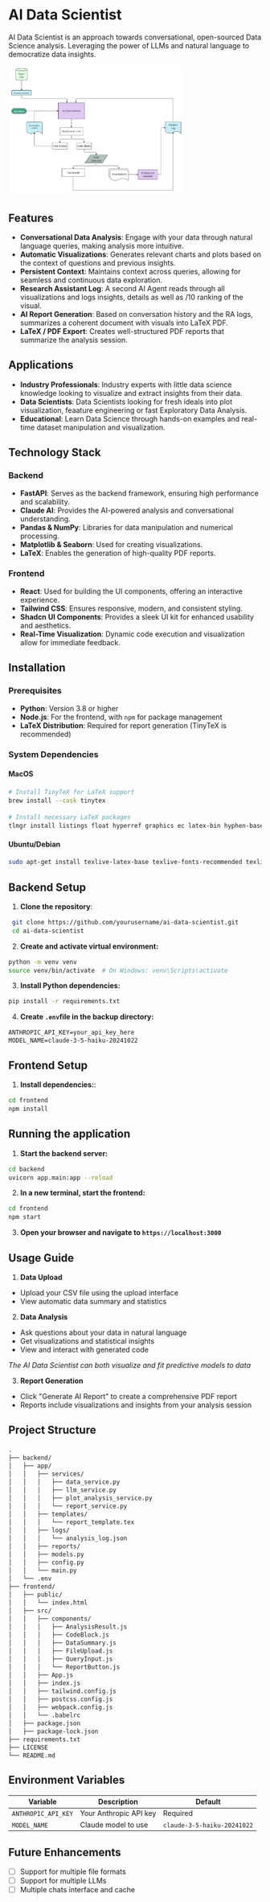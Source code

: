 # AI Data Scientist

AI Data Scientist is an approach towards conversational, open-sourced Data Science analysis. Leveraging the power of LLMs and natural language to democratize data insights.

<img src="data_flow.png" alt="Live Demo" style="max-width: 350px; height: auto;" />

## Features

- **Conversational Data Analysis**: Engage with your data through natural language queries, making analysis more intuitive.
- **Automatic Visualizations**: Generates relevant charts and plots based on the context of questions and previous insights.
- **Persistent Context**: Maintains context across queries, allowing for seamless and continuous data exploration.
- **Research Assistant Log**: A second AI Agent reads through all visualizations and logs insights, details as well as /10 ranking of the visual.
- **AI Report Generation**: Based on conversation history and the RA logs, summarizes a coherent document with visuals into LaTeX PDF.
- **LaTeX / PDF Export**: Creates well-structured PDF reports that summarize the analysis session.

## Applications

- **Industry Professionals**: Industry experts with little data science knowledge looking to visualize and extract insights from their data.
- **Data Scientists**: Data Scientists looking for fresh ideals into plot visualization, feaature engineering or fast Exploratory Data Analysis.
- **Educational**: Learn Data Science through hands-on examples and real-time dataset manipulation and visualization.

## Technology Stack

### Backend
- **FastAPI**: Serves as the backend framework, ensuring high performance and scalability.
- **Claude AI**: Provides the AI-powered analysis and conversational understanding.
- **Pandas & NumPy**: Libraries for data manipulation and numerical processing.
- **Matplotlib & Seaborn**: Used for creating visualizations.
- **LaTeX**: Enables the generation of high-quality PDF reports.

### Frontend
- **React**: Used for building the UI components, offering an interactive experience.
- **Tailwind CSS**: Ensures responsive, modern, and consistent styling.
- **Shadcn UI Components**: Provides a sleek UI kit for enhanced usability and aesthetics.
- **Real-Time Visualization**: Dynamic code execution and visualization allow for immediate feedback.

## Installation

### Prerequisites
- **Python**: Version 3.8 or higher
- **Node.js**: For the frontend, with `npm` for package management
- **LaTeX Distribution**: Required for report generation (TinyTeX is recommended)

### System Dependencies

#### MacOS
```bash
# Install TinyTeX for LaTeX support
brew install --cask tinytex

# Install necessary LaTeX packages
tlmgr install listings float hyperref graphics ec latex-bin hyphen-base
```

#### Ubuntu/Debian
```bash
sudo apt-get install texlive-latex-base texlive-fonts-recommended texlive-fonts-extra texlive-latex-extra
```

## Backend Setup

1. **Clone the repository**:
  ```bash
   git clone https://github.com/yourusername/ai-data-scientist.git
   cd ai-data-scientist
   ```

2. **Create and activate virtual environment:**
  ```bash
  python -m venv venv
  source venv/bin/activate  # On Windows: venv\Scripts\activate
  ```

3. **Install Python dependencies:**
  ```bash
  pip install -r requirements.txt
  ```

4. **Create `.env`file in the backup directory:**
  ```env
  ANTHROPIC_API_KEY=your_api_key_here
  MODEL_NAME=claude-3-5-haiku-20241022
  ```

## Frontend Setup

1. **Install dependencies:**:
  ```bash
  cd frontend
  npm install
   ```

## Running the application

1. **Start the backend server:**
  ```bash
  cd backend
  uvicorn app.main:app --reload
  ```

2. **In a new terminal, start the frontend:**
  ```bash
  cd frontend
  npm start
  ```
3. **Open your browser and navigate to `https://localhost:3000`**

## Usage Guide

1. **Data Upload**
- Upload your CSV file using the upload interface
- View automatic data summary and statistics

2. **Data Analysis**
- Ask questions about your data in natural language
- Get visualizations and statistical insights
- View and interact with generated code

*The AI Data Scientist can both visualize and fit predictive models to data*

3. **Report Generation**
- Click "Generate AI Report" to create a comprehensive PDF report
- Reports include visualizations and insights from your analysis session

## Project Structure
```
.
├── backend/
│   ├── app/
│   │   ├── services/
│   │   │   ├── data_service.py
│   │   │   ├── llm_service.py
│   │   │   ├── plot_analysis_service.py
│   │   │   └── report_service.py
│   │   ├── templates/
│   │   │   └── report_template.tex
│   │   ├── logs/
│   │   │   └── analysis_log.json
│   │   ├── reports/
│   │   ├── models.py
│   │   ├── config.py
│   │   └── main.py
│   └── .env
├── frontend/
│   ├── public/
│   │   └── index.html
│   ├── src/
│   │   ├── components/
│   │   │   ├── AnalysisResult.js
│   │   │   ├── CodeBlock.js
│   │   │   ├── DataSummary.js
│   │   │   ├── FileUpload.js
│   │   │   ├── QueryInput.js
│   │   │   └── ReportButton.js
│   │   ├── App.js
│   │   ├── index.js
│   │   ├── tailwind.config.js
│   │   ├── postcss.config.js
│   │   ├── webpack.config.js
│   │   └── .babelrc
│   ├── package.json
│   ├── package-lock.json
├── requirements.txt
├── LICENSE
└── README.md

```

## Environment Variables

| Variable            | Description             | Default                   |
|---------------------|-------------------------|---------------------------|
| `ANTHROPIC_API_KEY` | Your Anthropic API key  | Required                  |
| `MODEL_NAME`        | Claude model to use     | `claude-3-5-haiku-20241022` |

## Future Enhancements

- [ ] Support for multiple file formats
- [ ] Support for multiple LLMs
- [ ] Multiple chats interface and cache

